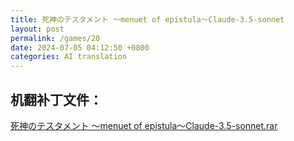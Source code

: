```yaml
---
title: 死神のテスタメント ～menuet of epistula～Claude-3.5-sonnet
layout: post
permalink: /games/20
date: 2024-07-05 04:12:50 +0800
categories: AI translation
---
```



## 机翻补丁文件：

[死神のテスタメント ～menuet of epistula～Claude-3.5-sonnet.rar](../resources/%E6%AD%BB%E7%A5%9E%E3%81%AE%E3%83%86%E3%82%B9%E3%82%BF%E3%83%A1%E3%83%B3%E3%83%88%20%EF%BD%9Emenuet%20of%20epistula%EF%BD%9EClaude-3.5-sonnet.rar)

 

